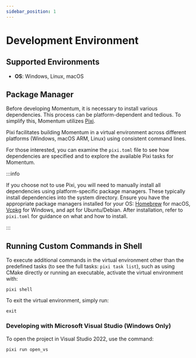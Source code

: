 ```yaml
---
sidebar_position: 1
---
```


# Development Environment

## Supported Environments

* **OS**: Windows, Linux, macOS

## Package Manager

Before developing Momentum, it is necessary to install various dependencies. This process can be platform-dependent and tedious. To simplify this, Momentum utilizes [Pixi](https://prefix.dev/).

Pixi facilitates building Momentum in a virtual environment across different platforms (Windows, macOS ARM, Linux) using consistent command lines.

For those interested, you can examine the `pixi.toml` file to see how dependencies are specified and to explore the available Pixi tasks for Momentum.

:::info

If you choose not to use Pixi, you will need to manually install all dependencies using platform-specific package managers. These typically install dependencies into the system directory. Ensure you have the appropriate package managers installed for your OS: [Homebrew](https://brew.sh/) for macOS, [Vcpkg](https://vcpkg.io/en/) for Windows, and apt for Ubuntu/Debian. After installation, refer to `pixi.toml` for guidance on what and how to install.

:::

## Running Custom Commands in Shell

To execute additional commands in the virtual environment other than the predefined tasks (to see the full tasks: `pixi task list`), such as using CMake directly or running an executable, activate the virtual environment with:

```
pixi shell
```

To exit the virtual environment, simply run:

```
exit
```

### Developing with Microsoft Visual Studio (Windows Only)

To open the project in Visual Studio 2022, use the command:

  ```
  pixi run open_vs
  ```
